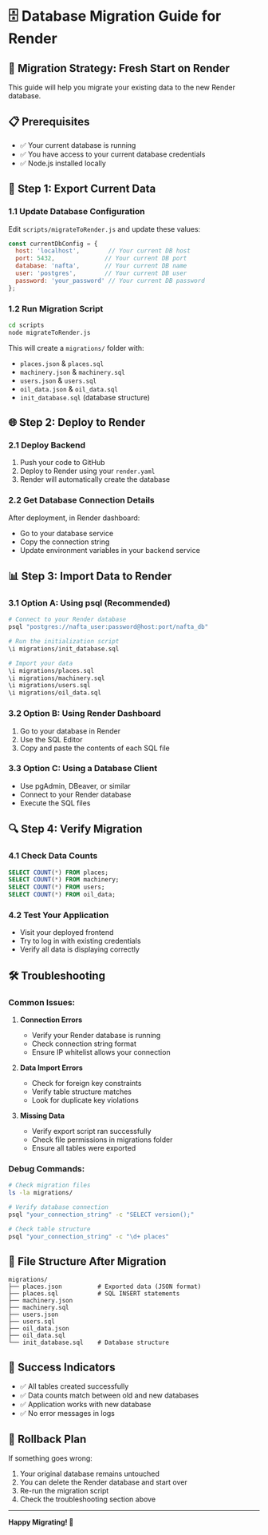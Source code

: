 # 🗄️ Database Migration Guide for Render

## 🎯 **Migration Strategy: Fresh Start on Render**

This guide will help you migrate your existing data to the new Render database.

## 📋 **Prerequisites**

- ✅ Your current database is running
- ✅ You have access to your current database credentials
- ✅ Node.js installed locally

## 🚀 **Step 1: Export Current Data**

### **1.1 Update Database Configuration**
Edit `scripts/migrateToRender.js` and update these values:
```javascript
const currentDbConfig = {
  host: 'localhost',        // Your current DB host
  port: 5432,              // Your current DB port  
  database: 'nafta',       // Your current DB name
  user: 'postgres',        // Your current DB user
  password: 'your_password' // Your current DB password
};
```

### **1.2 Run Migration Script**
```bash
cd scripts
node migrateToRender.js
```

This will create a `migrations/` folder with:
- `places.json` & `places.sql`
- `machinery.json` & `machinery.sql`
- `users.json` & `users.sql`
- `oil_data.json` & `oil_data.sql`
- `init_database.sql` (database structure)

## 🌐 **Step 2: Deploy to Render**

### **2.1 Deploy Backend**
1. Push your code to GitHub
2. Deploy to Render using your `render.yaml`
3. Render will automatically create the database

### **2.2 Get Database Connection Details**
After deployment, in Render dashboard:
- Go to your database service
- Copy the connection string
- Update environment variables in your backend service

## 📊 **Step 3: Import Data to Render**

### **3.1 Option A: Using psql (Recommended)**
```bash
# Connect to your Render database
psql "postgres://nafta_user:password@host:port/nafta_db"

# Run the initialization script
\i migrations/init_database.sql

# Import your data
\i migrations/places.sql
\i migrations/machinery.sql
\i migrations/users.sql
\i migrations/oil_data.sql
```

### **3.2 Option B: Using Render Dashboard**
1. Go to your database in Render
2. Use the SQL Editor
3. Copy and paste the contents of each SQL file

### **3.3 Option C: Using a Database Client**
- Use pgAdmin, DBeaver, or similar
- Connect to your Render database
- Execute the SQL files

## 🔍 **Step 4: Verify Migration**

### **4.1 Check Data Counts**
```sql
SELECT COUNT(*) FROM places;
SELECT COUNT(*) FROM machinery;
SELECT COUNT(*) FROM users;
SELECT COUNT(*) FROM oil_data;
```

### **4.2 Test Your Application**
- Visit your deployed frontend
- Try to log in with existing credentials
- Verify all data is displaying correctly

## 🛠️ **Troubleshooting**

### **Common Issues:**

1. **Connection Errors**
   - Verify your Render database is running
   - Check connection string format
   - Ensure IP whitelist allows your connection

2. **Data Import Errors**
   - Check for foreign key constraints
   - Verify table structure matches
   - Look for duplicate key violations

3. **Missing Data**
   - Verify export script ran successfully
   - Check file permissions in migrations folder
   - Ensure all tables were exported

### **Debug Commands:**
```bash
# Check migration files
ls -la migrations/

# Verify database connection
psql "your_connection_string" -c "SELECT version();"

# Check table structure
psql "your_connection_string" -c "\d+ places"
```

## 📁 **File Structure After Migration**

```
migrations/
├── places.json          # Exported data (JSON format)
├── places.sql           # SQL INSERT statements
├── machinery.json
├── machinery.sql
├── users.json
├── users.sql
├── oil_data.json
├── oil_data.sql
└── init_database.sql    # Database structure
```

## 🎉 **Success Indicators**

- ✅ All tables created successfully
- ✅ Data counts match between old and new databases
- ✅ Application works with new database
- ✅ No error messages in logs

## 🔄 **Rollback Plan**

If something goes wrong:
1. Your original database remains untouched
2. You can delete the Render database and start over
3. Re-run the migration script
4. Check the troubleshooting section above

---

**Happy Migrating! 🚀**
